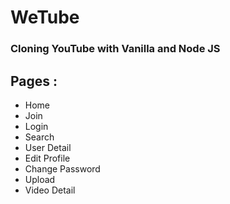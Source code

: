 # WeTube

### Cloning YouTube with Vanilla and Node JS

## Pages :

- Home
- Join
- Login
- Search
- User Detail
- Edit Profile
- Change Password
- Upload
- Video Detail

